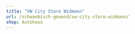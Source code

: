 ```yaml
---
title: "VW ​City Store Widmann"
url: /schwaebisch-gmuend/vw-city-store-widmann/
shop: Autohaus
---
```

